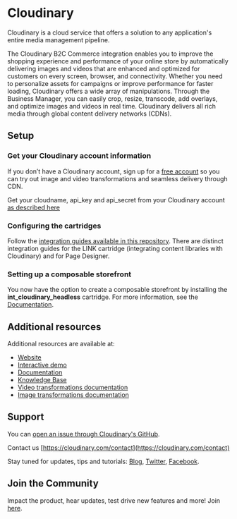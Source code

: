 Cloudinary
==========

Cloudinary is a cloud service that offers a solution to any application's entire media management pipeline. 

The Cloudinary B2C Commerce integration enables you to improve the shopping experience and performance of your online store by automatically delivering images and videos that are enhanced and optimized for customers on every screen, browser, and connectivity. Whether you need to personalize assets for campaigns or improve performance for faster loading, Cloudinary offers a wide array of manipulations. Through the Business Manager, you can easily crop, resize, transcode, add overlays, and optimize images and videos in real time. Cloudinary delivers all rich media through global content delivery networks (CDNs).

## Setup ######################################################################

### Get your Cloudinary account information 

If you don’t have a Cloudinary account, sign up for a [free account](https://cloudinary.com/users/register/free) so you can try out image and video transformations and seamless delivery through CDN.

Get your cloudname, api_key and api_secret from your Cloudinary account [as described here](https://cloudinary.com/documentation/solution_overview#access_identifiers) 

### Configuring the cartridges

Follow the [integration guides available in this repository](documentation). There are distinct integration guides for the LINK cartridge (integrating content libraries with Cloudinary) and for Page Designer. 

### Setting up a composable storefront
You now have the option to create a composable storefront by installing the **int_cloudinary_headless** cartridge.
For more information, see the [Documentation](https://cloudinary.com/documentation/sfcc_b2c_commerce_cartridge_headless).


## Additional resources ##########################################################

Additional resources are available at:

* [Website](https://cloudinary.com)
* [Interactive demo](https://demo.cloudinary.com/default)
* [Documentation](https://cloudinary.com/documentation)
* [Knowledge Base](https://support.cloudinary.com/hc/en-us)
* [Video transformations documentation](https://cloudinary.com/documentation/video_manipulation_and_delivery)
* [Image transformations documentation](https://cloudinary.com/documentation/image_transformations)

## Support

You can [open an issue through Cloudinary's GitHub](https://github.com/cloudinary/cloudinary_sfcc_pagedesigner/issues).

Contact us [https://cloudinary.com/contact](https://cloudinary.com/contact)

Stay tuned for updates, tips and tutorials: [Blog](https://cloudinary.com/blog), [Twitter](https://twitter.com/cloudinary), [Facebook](https://www.facebook.com/Cloudinary).

## Join the Community ##########################################################

Impact the product, hear updates, test drive new features and more! Join [here](https://www.facebook.com/groups/CloudinaryCommunity).
